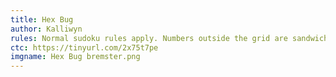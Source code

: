```yaml
---
title: Hex Bug
author: Kalliwyn
rules: Normal sudoku rules apply. Numbers outside the grid are sandwich sums, which show the sum of the numbers between 1 and 9 in the given row or column. Arrows outside the grid are little killers, which show the sum of all the digits on the given diagonal. Thermos must strictly increase from the bulb to the tip. Digits separated by a X must sum to ten, and digits separated by a V must sum to five. There are no negative constraints.
ctc: https://tinyurl.com/2x75t7pe
imgname: Hex Bug bremster.png
---
```

